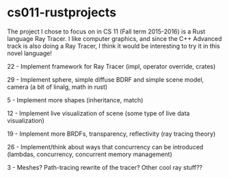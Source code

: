 # cs011-rustprojects

The project I chose to focus on in CS 11 (Fall term 2015-2016) is a Rust
language Ray Tracer. I like computer graphics, and since the C++ Advanced
track is also doing a Ray Tracer, I think it would be interesting to try it
in this novel language!

22 - Implement framework for Ray Tracer
  (impl, operator override, crates)

29 - Implement sphere, simple diffuse BDRF and simple scene model, camera
  (a bit of linalg, math in rust)

5  - Implement more shapes
  (inheritance, match)

12 - Implement live visualization of scene
  (some type of live data visualization)

19 - Implement more BRDFs, transparency, reflectivity
  (ray tracing theory)

26 - Implement/think about ways that concurrency can be introduced
  (lambdas, concurrency, concurrent memory management)

3  - Meshes? Path-tracing rewrite of the tracer? Other cool ray stuff??
